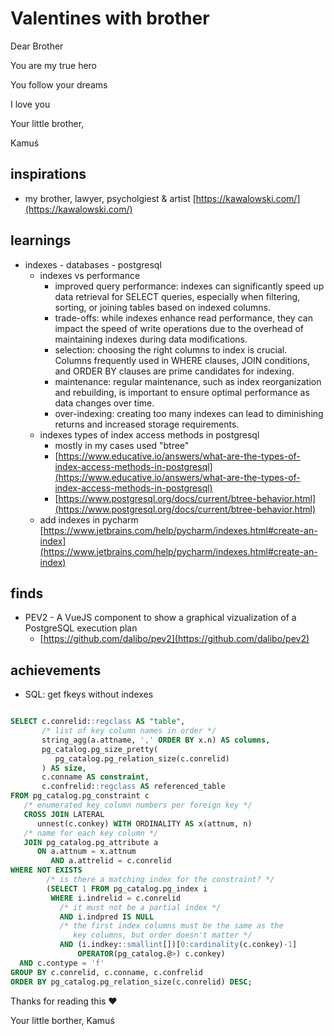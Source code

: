 # Valentines with brother


Dear Brother

You are my true hero

You follow your dreams

I love you

Your little brother,

Kamuś

## inspirations
* my brother, lawyer, psycholgiest & artist [https://kawalowski.com/](https://kawalowski.com/)


## learnings
* indexes - databases - postgresql
  * indexes vs performance
    * improved query performance: indexes can significantly speed up data retrieval for SELECT queries, especially when filtering, sorting, or joining tables based on indexed columns.
    * trade-offs: while indexes enhance read performance, they can impact the speed of write operations due to the overhead of maintaining indexes during data modifications.
    * selection: choosing the right columns to index is crucial. Columns frequently used in WHERE clauses, JOIN conditions, and ORDER BY clauses are prime candidates for indexing.
    * maintenance: regular maintenance, such as index reorganization and rebuilding, is important to ensure optimal performance as data changes over time.
    * over-indexing: creating too many indexes can lead to diminishing returns and increased storage requirements.
  * indexes types of index access methods in postgresql
    * mostly in my cases used "btree"
    * [https://www.educative.io/answers/what-are-the-types-of-index-access-methods-in-postgresql](https://www.educative.io/answers/what-are-the-types-of-index-access-methods-in-postgresql)
    * [https://www.postgresql.org/docs/current/btree-behavior.html](https://www.postgresql.org/docs/current/btree-behavior.html)
   * add indexes in pycharm [https://www.jetbrains.com/help/pycharm/indexes.html#create-an-index](https://www.jetbrains.com/help/pycharm/indexes.html#create-an-index)



## finds
* PEV2 - A VueJS component to show a graphical vizualization of a PostgreSQL execution plan
  * [https://github.com/dalibo/pev2](https://github.com/dalibo/pev2)

  
## achievements
* SQL: get fkeys without indexes


```sql

SELECT c.conrelid::regclass AS "table",
       /* list of key column names in order */
       string_agg(a.attname, ',' ORDER BY x.n) AS columns,
       pg_catalog.pg_size_pretty(
          pg_catalog.pg_relation_size(c.conrelid)
       ) AS size,
       c.conname AS constraint,
       c.confrelid::regclass AS referenced_table
FROM pg_catalog.pg_constraint c
   /* enumerated key column numbers per foreign key */
   CROSS JOIN LATERAL
      unnest(c.conkey) WITH ORDINALITY AS x(attnum, n)
   /* name for each key column */
   JOIN pg_catalog.pg_attribute a
      ON a.attnum = x.attnum
         AND a.attrelid = c.conrelid
WHERE NOT EXISTS
        /* is there a matching index for the constraint? */
        (SELECT 1 FROM pg_catalog.pg_index i
         WHERE i.indrelid = c.conrelid
           /* it must not be a partial index */
           AND i.indpred IS NULL
           /* the first index columns must be the same as the
              key columns, but order doesn't matter */
           AND (i.indkey::smallint[])[0:cardinality(c.conkey)-1]
               OPERATOR(pg_catalog.@>) c.conkey)
  AND c.contype = 'f'
GROUP BY c.conrelid, c.conname, c.confrelid
ORDER BY pg_catalog.pg_relation_size(c.conrelid) DESC;

```



Thanks for reading this ❤️

Your little borther,
Kamuś
